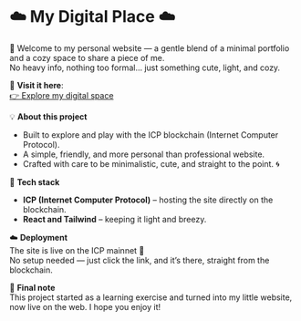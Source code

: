 # ☁️ My Digital Place ☁️

💙 Welcome to my personal website — a gentle blend of a minimal portfolio and a cozy space to share a piece of me.  
No heavy info, nothing too formal… just something cute, light, and cozy. 

🔗 **Visit it here**:  
[👉 Explore my digital space](https://rf5ss-iiaaa-aaaai-as6ea-cai.icp0.io/)

💡 **About this project**  
- Built to explore and play with the ICP blockchain (Internet Computer Protocol).  
- A simple, friendly, and more personal than professional website.  
- Crafted with care to be minimalistic, cute, and straight to the point. 🌀

🚀 **Tech stack**  
- **ICP (Internet Computer Protocol)** – hosting the site directly on the blockchain.  
- **React and Tailwind** – keeping it light and breezy.

☁️ **Deployment**  
The site is live on the ICP mainnet 🌠  
No setup needed — just click the link, and it’s there, straight from the blockchain.

💌 **Final note**  
This project started as a learning exercise and turned into my little website, now live on the web. I hope you enjoy it!
